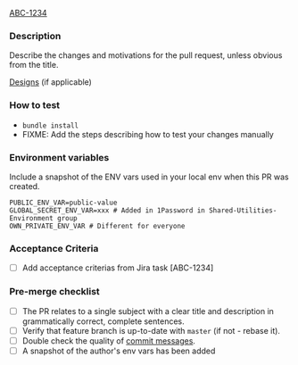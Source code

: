 [ABC-1234](https://toptal-core.atlassian.net/browse/ABC-1234)

### Description

Describe the changes and motivations for the pull request, unless obvious from the title.

[Designs](https://share.abstract.com) (if applicable)

### How to test

- `bundle install`
- FIXME: Add the steps describing how to test your changes manually

### Environment variables

Include a snapshot of the ENV vars used in your local env when this PR was created.

```
PUBLIC_ENV_VAR=public-value
GLOBAL_SECRET_ENV_VAR=xxx # Added in 1Password in Shared-Utilities-Environment group
OWN_PRIVATE_ENV_VAR # Different for everyone
```

### Acceptance Criteria

- [ ] Add acceptance criterias from Jira task [ABC-1234]

### Pre-merge checklist

- [ ] The PR relates to a single subject with a clear title and description in grammatically correct, complete sentences.
- [ ] Verify that feature branch is up-to-date with `master` (if not - rebase it).
- [ ] Double check the quality of [commit messages](http://chris.beams.io/posts/git-commit/).
- [ ] A snapshot of the author's env vars has been added
